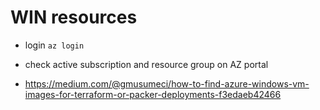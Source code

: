 # WIN resources

- login `az login`

- check active subscription and resource group on AZ portal

- https://medium.com/@gmusumeci/how-to-find-azure-windows-vm-images-for-terraform-or-packer-deployments-f3edaeb42466
